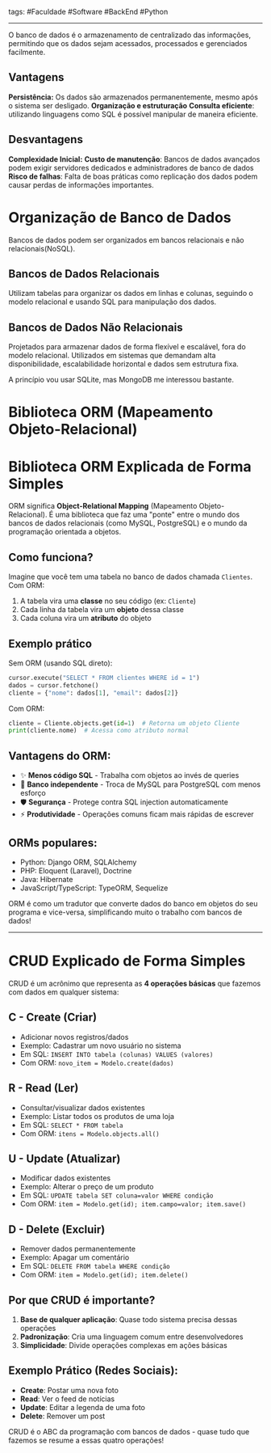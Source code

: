 tags: #Faculdade #Software #BackEnd #Python 
___
O banco de dados é o armazenamento de centralizado das informações, permitindo que os dados sejam acessados, processados e gerenciados facilmente.
## Vantagens
**Persistência:** Os dados são armazenados permanentemente, mesmo após o sistema ser desligado.
**Organização e estruturação**
**Consulta eficiente**: utilizando linguagens como SQL é possível manipular de maneira eficiente.

## Desvantagens
**Complexidade Inicial:** 
**Custo de manutenção**: Bancos de dados avançados podem exigir servidores dedicados e administradores de banco de dados
**Risco de falhas**: Falta de boas práticas como replicação dos dados podem causar perdas de informações importantes.

# Organização de Banco de Dados
Bancos de dados podem ser organizados em bancos relacionais e não relacionais(NoSQL).
## Bancos de Dados Relacionais
Utilizam tabelas para organizar os dados em linhas e colunas, seguindo o modelo relacional e usando SQL para manipulação dos dados.
## Bancos de Dados Não Relacionais
Projetados para armazenar dados de forma flexível e escalável, fora do modelo relacional. Utilizados em sistemas que demandam alta disponibilidade, escalabilidade horizontal e dados sem estrutura fixa.

A princípio vou usar SQLite, mas MongoDB me interessou bastante.

# Biblioteca ORM (Mapeamento Objeto-Relacional)
# Biblioteca ORM Explicada de Forma Simples

ORM significa **Object-Relational Mapping** (Mapeamento Objeto-Relacional). É uma biblioteca que faz uma "ponte" entre o mundo dos bancos de dados relacionais (como MySQL, PostgreSQL) e o mundo da programação orientada a objetos.

## Como funciona?

Imagine que você tem uma tabela no banco de dados chamada `Clientes`. Com ORM:

1. A tabela vira uma **classe** no seu código (ex: `Cliente`)
2. Cada linha da tabela vira um **objeto** dessa classe
3. Cada coluna vira um **atributo** do objeto

## Exemplo prático

Sem ORM (usando SQL direto):
```python
cursor.execute("SELECT * FROM clientes WHERE id = 1")
dados = cursor.fetchone()
cliente = {"nome": dados[1], "email": dados[2]}
```

Com ORM:
```python
cliente = Cliente.objects.get(id=1)  # Retorna um objeto Cliente
print(cliente.nome)  # Acessa como atributo normal
```

## Vantagens do ORM:
- ✨ **Menos código SQL** - Trabalha com objetos ao invés de queries
- 🔄 **Banco independente** - Troca de MySQL para PostgreSQL com menos esforço
- 🛡 **Segurança** - Protege contra SQL injection automaticamente
- ⚡ **Produtividade** - Operações comuns ficam mais rápidas de escrever

## ORMs populares:
- Python: Django ORM, SQLAlchemy
- PHP: Eloquent (Laravel), Doctrine
- Java: Hibernate
- JavaScript/TypeScript: TypeORM, Sequelize

ORM é como um tradutor que converte dados do banco em objetos do seu programa e vice-versa, simplificando muito o trabalho com bancos de dados!
___
# CRUD Explicado de Forma Simples

CRUD é um acrônimo que representa as **4 operações básicas** que fazemos com dados em qualquer sistema:

## C - Create (Criar)
- Adicionar novos registros/dados
- Exemplo: Cadastrar um novo usuário no sistema
- Em SQL: `INSERT INTO tabela (colunas) VALUES (valores)`
- Com ORM: `novo_item = Modelo.create(dados)`

## R - Read (Ler)
- Consultar/visualizar dados existentes
- Exemplo: Listar todos os produtos de uma loja
- Em SQL: `SELECT * FROM tabela`
- Com ORM: `itens = Modelo.objects.all()`

## U - Update (Atualizar)
- Modificar dados existentes
- Exemplo: Alterar o preço de um produto
- Em SQL: `UPDATE tabela SET coluna=valor WHERE condição`
- Com ORM: `item = Modelo.get(id); item.campo=valor; item.save()`

## D - Delete (Excluir)
- Remover dados permanentemente
- Exemplo: Apagar um comentário
- Em SQL: `DELETE FROM tabela WHERE condição`
- Com ORM: `item = Modelo.get(id); item.delete()`

## Por que CRUD é importante?

1. **Base de qualquer aplicação**: Quase todo sistema precisa dessas operações
2. **Padronização**: Cria uma linguagem comum entre desenvolvedores
3. **Simplicidade**: Divide operações complexas em ações básicas

## Exemplo Prático (Redes Sociais):

- **Create**: Postar uma nova foto
- **Read**: Ver o feed de notícias
- **Update**: Editar a legenda de uma foto
- **Delete**: Remover um post

CRUD é o ABC da programação com bancos de dados - quase tudo que fazemos se resume a essas quatro operações!